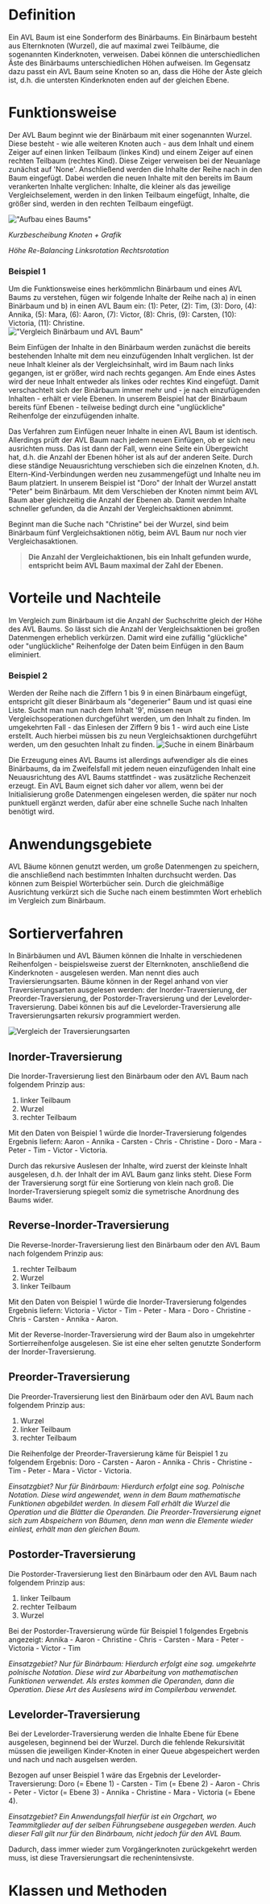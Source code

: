 # Definition
Ein AVL Baum ist eine Sonderform des Binärbaums. Ein Binärbaum besteht aus Elternknoten (Wurzel), die auf maximal zwei Teilbäume, die sogenannten Kinderknoten, verweisen. Dabei können die unterschiedlichen Äste des Binärbaums unterschiedlichen Höhen aufweisen.
Im Gegensatz dazu passt ein AVL Baum seine Knoten so an, dass die Höhe der Äste gleich ist, d.h. die untersten Kinderknoten enden auf der gleichen Ebene.

# Funktionsweise

Der AVL Baum beginnt wie der Binärbaum mit einer sogenannten Wurzel. Diese besteht - wie alle weiteren Knoten auch - aus dem Inhalt und einem Zeiger auf einen linken Teilbaum (linkes Kind) und einem Zeiger auf einen rechten Teilbaum (rechtes Kind). Diese Zeiger verweisen bei der Neuanlage zunächst auf 'None'. Anschließend werden die Inhalte der Reihe nach in den Baum eingefügt. Dabei werden die neuen Inhalte mit den bereits im Baum verankerten Inhalte verglichen: Inhalte, die kleiner als das jeweilige Vergleichselement, werden in den linken Teilbaum eingefügt, Inhalte, die größer sind, werden in den rechten Teilbaum eingefügt.

!["Aufbau eines Baums"](https://github.com/stefschneider1970/Tutorials/blob/master/AVL%20Tree/images/Aufbau%20Knoten.png)

*Kurzbescheibung Knoten + Grafik*

*Höhe*
*Re-Balancing*
*Linksrotation*
*Rechtsrotation*


### Beispiel 1
Um die Funktionsweise eines herkömmlichn Binärbaum und eines AVL Baums zu verstehen, fügen wir folgende Inhalte der Reihe nach a) in   einen Binärbaum und b) in einen AVL Baum ein: (1): Peter, (2): Tim, (3): Doro, (4): Annika, (5): Mara, (6): Aaron, (7): Victor, (8):   Chris, (9): Carsten, (10): Victoria, (11): Christine.  
!["Vergleich Binärbaum und AVL Baum"](https://github.com/stefschneider1970/Tutorials/blob/master/AVL%20Tree/images/Vergleich_Binaerbaum_AVL_Baum.png)

Beim Einfügen der Inhalte in den Binärbaum werden zunächst die bereits bestehenden Inhalte mit dem neu einzufügenden Inhalt verglichen. Ist der neue Inhalt kleiner als der Vergleichsinhalt, wird im Baum nach links gegangen, ist er größer, wird nach rechts gegangen. Am Ende eines Astes wird der neue Inhalt entweder als linkes oder rechtes Kind eingefügt. Damit verschachtelt sich der Binärbaum immer mehr und - je nach einzufügenden Inhalten - erhält er viele Ebenen. In unserem Beispiel hat der Binärbaum bereits fünf Ebenen - teilweise bedingt durch eine "unglückliche" Reihenfolge der einzufügenden inhalte.  

Das Verfahren zum Einfügen neuer Inhalte in einen AVL Baum ist identisch. Allerdings prüft der AVL Baum nach jedem neuen Einfügen, ob er sich neu ausrichten muss. Das ist dann der Fall, wenn eine Seite ein Übergewicht hat, d.h. die Anzahl der Ebenen höher ist als auf der anderen Seite. Durch diese ständige Neuausrichtung verschieben sich die einzelnen Knoten, d.h. Eltern-Kind-Verbindungen werden neu zusammengefügt und Inhalte neu im Baum platziert. In unserem Beispiel ist "Doro" der Inhalt der Wurzel anstatt "Peter" beim Binärbaum. Mit dem Verschieben der Knoten nimmt beim AVL Baum aber gleichzeitig die Anzahl der Ebenen ab. Damit werden Inhalte schneller gefunden, da die Anzahl der Vergleichsaktionen abnimmt.  

Beginnt man die Suche nach "Christine" bei der Wurzel, sind beim Binärbaum fünf Vergleichsaktionen nötig, beim AVL Baum nur noch vier Vergleichasaktionen.  

> **Die Anzahl der Vergleichaktionen, bis ein Inhalt gefunden wurde, entspricht beim AVL Baum maximal der Zahl der Ebenen.**



# Vorteile und Nachteile
Im Vergleich zum Binärbaum ist die Anzahl der Suchschritte gleich der Höhe des AVL Baums. So lässt sich die Anzahl der Vergleichsaktionen bei großen Datenmengen erheblich verkürzen. Damit wird eine zufällig "glückliche" oder "unglückliche" Reihenfolge der Daten beim Einfügen in den Baum eliminiert.

### Beispiel 2
Werden der Reihe nach die Ziffern 1 bis 9 in einen Binärbaum eingefügt, entspricht gilt dieser Binärbaum als "degenerier" Baum und ist quasi eine Liste. Sucht man nun nach dem Inhalt '9', müssen neun Vergleichsoperationen durchgeführt werden, um den Inhalt zu finden. Im umgekehrten Fall - das Einlesen der Ziffern 9 bis 1 - wird auch eine Liste erstellt. Auch hierbei müssen bis zu neun Vergleichsaktionen durchgeführt werden, um den gesuchten Inhalt zu finden.
![Suche in einem Binärbaum](https://github.com/stefschneider1970/Tutorials/blob/master/AVL%20Tree/images/Probleme_Binaerbaum_V2.png)

Die Erzeugung eines AVL Baums ist allerdings aufwendiger als die eines Binärbaums, da im Zweifelsfall mit jedem neuen einzufügenden Inhalt eine Neuausrichtung des AVL Baums stattfindet - was zusätzliche Rechenzeit erzeugt. Ein AVL Baum eignet sich daher vor allem, wenn bei der Initialisierung große Datenmengen eingelesen werden, die später nur noch punktuell ergänzt werden, dafür aber eine schnelle Suche nach Inhalten benötigt wird.


# Anwendungsgebiete
AVL Bäume können genutzt werden, um große Datenmengen zu speichern, die anschließend nach bestimmten Inhalten durchsucht werden. Das können zum Beispiel Wörterbücher sein. Durch die gleichmäßige Ausrichtung verkürzt sich die Suche nach einem bestimmten Wort erheblich im Vergleich zum Binärbaum.

# Sortierverfahren
In Binärbäumen und AVL Bäumen können die Inhalte in verschiedenen Reihenfolgen - beispielsweise zuerst der Elternknoten, anschließend die Kinderknoten - ausgelesen werden. Man nennt dies auch Traviersierungsarten. Bäume können in der Regel anhand von vier Traversierungsarten ausgelesen werden: der Inorder-Traversierung, der Preorder-Traversierung, der Postorder-Traversierung und der Levelorder-Traversierung. Dabei können bis auf die Levelorder-Traversierung alle Traversierungsarten rekursiv programmiert werden.

![Vergleich der Traversierungsarten](https://github.com/stefschneider1970/Tutorials/blob/master/AVL%20Tree/images/Vergleich_Travesierungsarten_neu.png)


## Inorder-Traversierung
Die Inorder-Traversierung liest den Binärbaum oder den AVL Baum nach folgendem Prinzip aus: 
1. linker Teilbaum
2. Wurzel
3. rechter Teilbaum  

Mit den Daten von Beispiel 1 würde die Inorder-Traversierung folgendes Ergebnis liefern: Aaron - Annika - Carsten - Chris - Christine - Doro - Mara - Peter - Tim - Victor - Victoria.

Durch das rekursive Auslesen der Inhalte, wird zuerst der kleinste Inhalt ausgelesen, d.h. der Inhalt der im AVL Baum ganz links steht. Diese Form der Traversierung sorgt für eine Sortierung von klein nach groß. Die Inorder-Traversierung spiegelt somiz die symetrische Anordnung des Baums wider.


## Reverse-Inorder-Traversierung
Die Reverse-Inorder-Traversierung liest den Binärbaum oder den AVL Baum nach folgendem Prinzip aus: 
1. rechter Teilbaum
2. Wurzel
3. linker Teilbaum  

Mit den Daten von Beispiel 1 würde die Inorder-Traversierung folgendes Ergebnis liefern: Victoria - Victor - Tim - Peter - Mara - Doro - Christine - Chris - Carsten - Annika - Aaron.

Mit der Reverse-Inorder-Traversierung wird der Baum also in umgekehrter Sortierreihenfolge ausgelesen. Sie ist eine eher selten genutzte Sonderform der Inorder-Traversierung.


## Preorder-Traversierung
Die Preorder-Traversierung liest den Binärbaum oder den AVL Baum nach folgendem Prinzip aus: 
1. Wurzel
2. linker Teilbaum
3. rechter Teilbaum  

Die Reihenfolge der Preorder-Traversierung käme für Beispiel 1 zu folgendem Ergebnis: Doro - Carsten - Aaron - Annika - Chris - Christine - Tim - Peter - Mara - Victor - Victoria.

*Einsatzgbiet? Nur für Binärbaum: Hierdurch erfolgt eine sog. Polnische Notation. Diese wird angewendet, wenn in dem Baum mathematische Funktionen abgebildet werden. In diesem Fall erhält die Wurzel die Operation und die Blätter die Operanden. Die Preorder-Traversierung eignet sich zum Abspeichern von Bäumen, denn man wenn die Elemente wieder einliest, erhält man den gleichen Baum.*

## Postorder-Traversierung
Die Postorder-Traversierung liest den Binärbaum oder den AVL Baum nach folgendem Prinzip aus: 
1. linker Teilbaum
2. rechter Teilbaum
3. Wurzel  

Bei der Postorder-Traversierung würde für Beispiel 1 folgendes Ergebnis angezeigt: Annika - Aaron - Christine - Chris - Carsten - Mara - Peter - Victoria - Victor - Tim

*Einsatzgebiet? Nur für Binärbaum: Hierdurch erfolgt eine sog. umgekehrte polnische Notation. Diese wird zur Abarbeitung von mathematischen Funktionen verwendet. Als erstes kommen die Operanden, dann die Operation. Diese Art des Auslesens wird im Compilerbau verwendet.*

## Levelorder-Traversierung
Bei der Levelorder-Traversierung werden die Inhalte Ebene für Ebene ausgelesen, beginnend bei der Wurzel. Durch die fehlende Rekursivität müssen die jeweiligen Kinder-Knoten in einer Queue abgespeichert werden und nach und nach ausgelsen werden.  

Bezogen auf unser Beispiel 1 wäre das Ergebnis der Levelorder-Traversierung:
Doro (= Ebene 1) - Carsten - Tim (= Ebene 2) - Aaron - Chris - Peter - Victor (= Ebene 3) - Annika - Christine - Mara - Victoria (= Ebene 4).

*Einsatzgebiet? Ein Anwendungsfall hierfür ist ein Orgchart, wo Teammitglieder auf der selben Führungsebene ausgegeben werden. Auch dieser Fall gilt nur für den Binärbaum, nicht jedoch für den AVL Baum.*

Dadurch, dass immer wieder zum Vorgängerknoten zurückgekehrt werden muss, ist diese Traversierungsart die rechenintensivste.

# Klassen und Methoden
